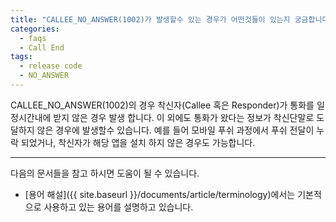 ```yaml
---
title: "CALLEE_NO_ANSWER(1002)가 발생할수 있는 경우가 어떤것들이 있는지 궁금합니다"
categories:
  - faqs
  - Call End
tags:
  - release code
  - NO_ANSWER
---
```


CALLEE_NO_ANSWER(1002)의 경우 착신자(Callee 혹은 Responder)가 통화를 일정시간내에 받지 않은 경우 발생 합니다. 
이 외에도 통화가 왔다는 정보가 착신단말로 도달하지 않은 경우에 발생할수 있습니다. 
예를 들어 모바일 푸쉬 과정에서 푸쉬 전달이 누락 되었거나, 착신자가 해당 앱을 설치 하지 않은 경우도 가능합니다. 


----

다음의 문서들을 참고 하시면 도움이 될 수 있습니다.
* [용어 해설]({{ site.baseurl }}/documents/article/terminology)에서는 기본적으로 사용하고 있는 용어를 설명하고 있습니다.


